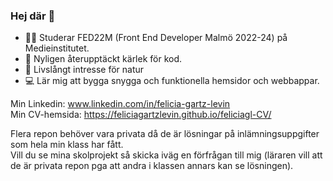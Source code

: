 ### Hej där 👋

- 👩‍💻 Studerar FED22M (Front End Developer Malmö 2022-24) på Medieinstitutet.
- 💜 Nyligen återupptäckt kärlek för kod.
- 🌳 Livslångt intresse för natur
- 💻 Lär mig att bygga snygga och funktionella hemsidor och webbappar.

Min Linkedin: www.linkedin.com/in/felicia-gartz-levin <br>
Min CV-hemsida: https://feliciagartzlevin.github.io/feliciagl-CV/

Flera repon behöver vara privata då de är lösningar på inlämningsuppgifter som hela min klass har fått.<br>
Vill du se mina skolprojekt så skicka iväg en förfrågan till mig (läraren vill att de är privata repon pga att andra i klassen annars kan se lösningen).


<!--
**FeliciaGartzLevin/FeliciaGartzLevin** is a ✨ _special_ ✨ repository because its `README.md` (this file) appears on your GitHub profile.

Here are some ideas to get you started:

- 🔭 I’m currently working on ...
- 🌱 I’m currently learning ...
- 👯 I’m looking to collaborate on ...
- 🤔 I’m looking for help with ...
- 💬 Ask me about ...
- 📫 How to reach me: ...
- 😄 Pronouns: ...
- ⚡ Fun fact: ...
-->
